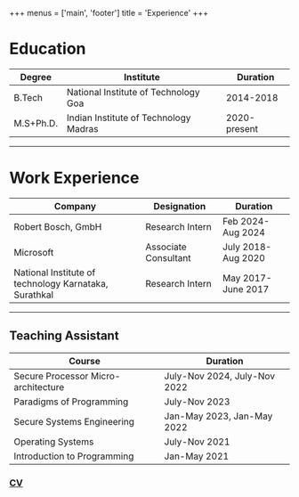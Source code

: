 +++
menus = ['main', 'footer']
title = 'Experience'
+++

# Education
|Degree| Institute |Duration|
|------|-----------|--------|
|B.Tech|National Institute of Technology Goa| 2014-2018|
|M.S+Ph.D.|Indian Institute of Technology Madras| 2020-present|

--------------
# Work Experience
|Company|Designation|Duration|
|-------|-----------|--------|
|Robert Bosch, GmbH|Research Intern| Feb 2024- Aug 2024|
|Microsoft|Associate Consultant|July 2018-Aug 2020|
|National Institute of technology Karnataka, Surathkal| Research Intern| May 2017-June 2017|

------------------
## Teaching Assistant
|Course| Duration|
|------| --------|
|Secure Processor Micro-architecture | July-Nov 2024, July-Nov 2022|
|Paradigms of Programming |July-Nov 2023|
|Secure Systems Engineering | Jan-May 2023, Jan-May 2022 |
|Operating Systems |July-Nov 2021|
|Introduction to Programming |Jan-May 2021|

### [CV](https://drive.google.com/file/d/1aK2gBKDyiCmw9GtiSFf-HLUwd0xEsId5/view?usp=sharing)
